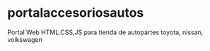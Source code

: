 # portalaccesoriosautos
 Portal Web HTML.CSS,JS para tienda de autopartes toyota, nissan, volkswagen
